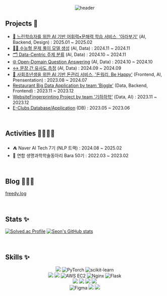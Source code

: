 <div align="center">
  
![header](https://capsule-render.vercel.app/api?type=Waving&text=seon&color=gradient&customColorList=3&fontColor=Ffffff&height=250&fontAlignY=40&animation=fadeIn&fontSize=60)
</div>




## Projects 🫧

- [🐢 느린학습자를 위한 AI 기반 어휘력•문해력 학습 서비스, '아라부기'](https://github.com/boostcampaitech7/level4-nlp-finalproject-hackathon-nlp-04-lv3) (AI, Backend, Design) : 2025.01 ~ 2025.02
- [✍🏻 수능형 문제 풀이 모델 생성](https://github.com/boostcampaitech7/level2-nlp-generationfornlp-nlp-04-lv3.git) (AI, Data) : 2024.11 ~ 2024.11
- [🗂️ Data-Centric 주제 분류](https://github.com/boostcampaitech7/level2-nlp-datacentric-nlp-11.git) (AI, Data) : 2024.10 ~ 2024.11
- [🌐 Open-Domain Question Answering](https://github.com/boostcampaitech7/level2-mrc-nlp-11.git) (AI, Data) : 2024.10 ~ 2024.10
- [↔️ 문장 간 유사도 측정](https://github.com/boostcampaitech7/level1-semantictextsimilarity-nlp-11) (AI, Data) : 2024.09 ~ 2024.09
- [💸 사회초년생을 위한 AI 기반 돈관리 서비스, '돈워리, Be Happy'](https://github.com/seon03/2023_DontWorry) (Frontend, AI, Prensentation) : 2023.08 ~ 2024.07
- [Restaurant Big Data Application by team 'Biggle'](https://github.com/seon03/RestaurantBigDataApp) (Data, Backend, Frontend) : 2023.11 ~ 2023.12
- [WebsiteFingerprinting Project by team '기하하학'](https://github.com/seon03/WebsiteFingerprinting) (Data, AI) : 2023.11 ~ 2023.12
- [E-Clubs Database/Application](https://github.com/DB-2023) (DB) : 2023.05 ~ 2023.06

<br>

## Activities 🏄🏻‍♀️🌊

- ⛺ Naver AI Tech 7기 (NLP 트랙) : 2024.08 ~ 2025.02
- 🌿 연합 생명과학학술동아리 Bara 50기 : 2022.03 ~ 2023.02

<br>

## Blog 👩🏻‍💻

[freedy.log](https://velog.io/@freedy/posts)

<br>

## Stats ✨

[![Solved.ac Profile](http://mazassumnida.wtf/api/v2/generate_badge?boj=airline333)](https://solved.ac/airline333/) [![Seon's GitHub stats](https://github-readme-stats.vercel.app/api?username=seon03&hide=stars&theme=tokyonight)](https://github.com/seon03/github-readme-stats)

<br>

## Skills ✨

<div align="center">
<img src="https://img.shields.io/badge/python-3776AB?style=for-the-badge&logo=python&logoColor=white">
<img alt="PyTorch" src="https://img.shields.io/badge/PyTorch-%23EE4C2C.svg?style=for-the-badge&logo=PyTorch&logoColor=white" />
<img alt="scikit-learn" src="https://img.shields.io/badge/scikit--learn-%23F7931E.svg?style=for-the-badge&logo=scikit-learn&logoColor=white" />

<br>

<img src="https://img.shields.io/badge/MySQL-4479A1?style=for-the-badge&logo=MySQL&logoColor=white">
<img src="https://img.shields.io/badge/FastAPI-4479A1?style=for-the-badge&logo=FastAPI&logoColor=white">
<img alt="AWS EC2" src ="https://img.shields.io/badge/AWS EC2-FF9900.svg?&style=for-the-badge&logo=AWSEC2&logoColor=white"/>
<img alt="Nginx" src="https://img.shields.io/badge/nginx-%23009639.svg?style=for-the-badge&logo=nginx&logoColor=white" />
<img alt="Flask" src ="https://img.shields.io/badge/Flask-000000.svg?&style=for-the-badge&logo=Flask&logoColor=white"/>

<br>
<img src="https://img.shields.io/badge/react-61DAFB?style=for-the-badge&logo=react&logoColor=black">
<img src="https://img.shields.io/badge/html5-E34F26?style=for-the-badge&logo=html5&logoColor=white"> 
<img src="https://img.shields.io/badge/css-1572B6?style=for-the-badge&logo=css3&logoColor=white"> 
<img src="https://img.shields.io/badge/javascript-F7DF1E?style=for-the-badge&logo=javascript&logoColor=black">

<br>
<img alt="Figma" src="https://img.shields.io/badge/figma-%23F24E1E.svg?style=for-the-badge&logo=figma&logoColor=white" />
<img src="https://img.shields.io/badge/Eclipse-2C2255?style=for-the-badge&logo=Eclipse%20IDE&logoColor=white">
<img src="https://img.shields.io/badge/github-181717?style=for-the-badge&logo=github&logoColor=white">
</div>
